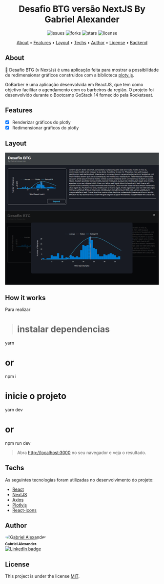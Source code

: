 <h1 align="center">
Desafio BTG versão NextJS
By Gabriel Alexander
</h1>
<p align="center">
<img src="[https://img.shields.io/github/issues/Gabriel-Alexander10/Gobarber-web](https://img.shields.io/github/issues/Gabriel-Alexander10/Gobarber-web)" alt="issues" />
<img src="[https://img.shields.io/github/forks/Gabriel-Alexander10/Gobarber-web](https://img.shields.io/github/forks/Gabriel-Alexander10/Gobarber-web)" alt="forks" />
<img src="[https://img.shields.io/github/stars/Gabriel-Alexander10/Gobarber-web](https://img.shields.io/github/stars/Gabriel-Alexander10/Gobarber-web)" alt="stars" />
<img src="[https://img.shields.io/github/license/Gabriel-Alexander10/Gobarber-web](https://img.shields.io/github/license/Gabriel-Alexander10/Gobarber-web)" alt="license" />
</p>

<p align="center">
<a href="#about">About</a> •
<a href="#features">Features</a> •
<a href="#layout">Layout</a> •
<a href="#techs">Techs</a> •
<a href="#author">Author</a> •
<a href="#license">License</a> •
<a href="#backend">Backend</a>
</p>

## About

🚀 Desafio BTG (v NextJs) é uma aplicação feita para mostrar a possibilidade de redimensionar gráficos construidos com a biblioteca [ploty.js](https://github.com/plotly/react-plotly.js/).

GoBarber é uma aplicação desenvolvida em ReactJS, que tem como objetivo facilitar o agendamento com os barbeiros da região. O projeto foi desenvolvido durante o Bootcamp GoStack 14 fornecido pela Rocketseat.

## Features

- [x]  Renderizar gráficos do plotly
- [x]  Redimensionar gráficos do plotly

## Layout

<p align="center">
<img src="./src/assets/layout.png" align="center" alt="Layout" />
<img src="./src/assets/modal.png" align="center" alt="Modal do gráfico" />
</p>

## How it works

Para realizar 

> # instalar dependencias
yarn 
# or
npm i

# inicie o projeto
yarn dev
# or
npm run dev
> 
> 
> Abra [http://localhost:3000](http://localhost:3000/) no seu navegador e veja o resultado.
> 

## Techs

As seguintes tecnologias foram utilizadas no desenvolvimento do projeto:

- [React](https://reactjs.org/)
- [NextJS](https://nextjs.org/)
- [Axios](https://github.com/axios/axios)
- [Plotlyjs](https://plotly.com/javascript/react/)
- [React-icons](https://react-icons.github.io/react-icons/)

## Author

<a href="[https://www.linkedin.com/in/gabriel-alexander-abb90a1b6/](https://www.linkedin.com/in/gabriel-alexander-abb90a1b6/)" >
<img style="border-radius: 50%;" src="[https://media-exp1.licdn.com/dms/image/C5603AQG3jlBthcVVqg/profile-displayphoto-shrink_200_200/0/1603548566092?e=1620259200&v=beta&t=15W8RT5E1u6lnNpJgP6D-7gdse4Busx49A-BtnFtVOw](https://media-exp1.licdn.com/dms/image/C5603AQFTUiQZNwMpxg/profile-displayphoto-shrink_200_200/0/1634678062070?e=1649894400&v=beta&t=oCwwvNE4FREi8M1jQWknMs1lWCCe0WcX9T9b5GEE0FE)" width="100px;" alt="Gabriel Alexander"/>
<br />
<sub><b>Gabriel Alexander</b></sub></a>
<br />
<a href="[https://www.linkedin.com/in/gabriel-alexander-abb90a1b6/](https://www.linkedin.com/in/gabriel-alexander-abb90a1b6/)">
<img src="[https://img.shields.io/badge/Gabriel Alexander-blue?style=flat&logo=linkedin&link=https://www.linkedin.com/in/gabriel-alexander-abb90a1b6/](https://img.shields.io/badge/Gabriel%20Alexander-blue?style=flat&logo=linkedin&link=https://www.linkedin.com/in/gabriel-alexander-abb90a1b6/)" alt="LinkedIn badge" />
</a>

## License

This project is under the license [MIT](https://www.notion.so/LICENSE).